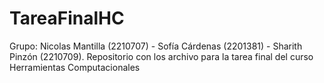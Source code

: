 # TareaFinalHC
Grupo: Nicolas Mantilla (2210707) - Sofía Cárdenas (2201381) - Sharith Pinzón (2210709). Repositorio con los archivo para la tarea final del curso Herramientas Computacionales
